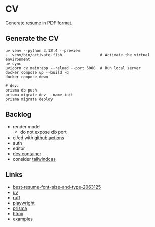 # CV

Generate resume in PDF format.

## Generate the CV

```shell
uv venv --python 3.12.4 --preview
. .venv/bin/activate.fish                 # Activate the virtual environment
uv sync
uvicorn cv.main:app --reload --port 5000  # Run local server
docker compose up --build -d
docker compose down

# dev:
prisma db push
prisma migrate dev --name init
prisma migrate deploy
```

## Backlog

- render model
  - do not expose db port
- ci/cd with [github actions](https://docs.github.com/en/actions)
- auth
- editor
- [dev container](https://code.visualstudio.com/docs/devcontainers/containers)
- consider [tailwindcss](https://tailwindcss.com/)

## Links

- [best-resume-font-size-and-type-2063125](https://www.thebalancecareers.com/best-resume-font-size-and-type-2063125)
- [uv](https://docs.astral.sh/uv/)
- [ruff](https://docs.astral.sh/ruff/)
- [playwright](https://playwright.dev/python/)
- [prisma](https://github.com/RobertCraigie/prisma-client-py)
- [htmx](https://htmx.org/)
- [examples](https://github.com/marty331/fasthtmx/)
